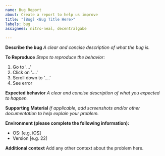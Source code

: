 ```yaml
---
name: Bug Report
about: Create a report to help us improve
title: "[Bug] <Bug Title Here>"
labels: bug
assignees: nitro-neal, decentralgabe

---
```


**Describe the bug**
*A clear and concise description of what the bug is.*

**To Reproduce**
*Steps to reproduce the behavior:*
1. Go to '...'
2. Click on '....'
3. Scroll down to '....'
4. See error

**Expected behavior**
*A clear and concise description of what you expected to happen.*

**Supporting Material**
*If applicable, add screenshots and/or other documentation to help explain your problem.*

**Environment (please complete the following information):**
 - OS: [e.g. iOS]
 - Version [e.g. 22]

**Additional context**
Add any other context about the problem here.
